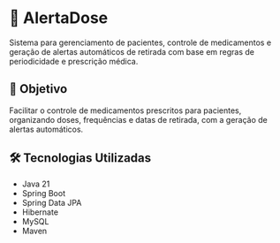 # 💊 AlertaDose

Sistema para gerenciamento de pacientes, controle de medicamentos e geração de alertas automáticos de retirada com base em regras de periodicidade e prescrição médica.

## 📌 Objetivo

Facilitar o controle de medicamentos prescritos para pacientes, organizando doses, frequências e datas de retirada, com a geração de alertas automáticos.

## 🛠️ Tecnologias Utilizadas

- Java 21
- Spring Boot
- Spring Data JPA
- Hibernate
- MySQL
- Maven
